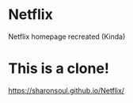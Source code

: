 # Netflix
Netflix homepage recreated (Kinda)
# This is a clone!
https://sharonsoul.github.io/Netflix/

